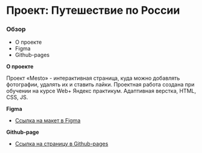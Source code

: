 # Проект: Путешествие по России

### Обзор
* О проекте
* Figma
* Github-pages

**О проекте**

Проект «Mesto» - интерактивная страница, куда можно добавлять фотографии, удалять их и ставить лайки.
Проектная работа создана при обучении на курсе Web+ Яндекс практикум.
Адаптивная верстка, HTML, CSS, JS.

**Figma**

* [Ссылка на макет в Figma](https://www.figma.com/file/bjyvbKKJN2naO0ucURl2Z0/JavaScript.-Sprint-5?node-id=0%3A1)

**Github-page**

* [Ссылка на страницу в Github-pages](https://millennial404.github.io/mesto-project/)

